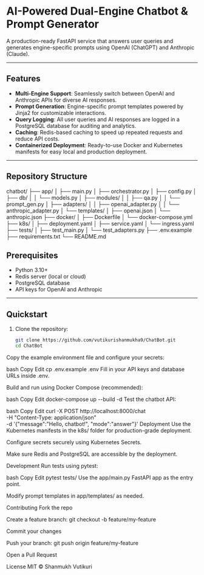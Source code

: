 # AI-Powered Dual-Engine Chatbot & Prompt Generator

A production-ready FastAPI service that answers user queries and generates engine-specific prompts using OpenAI (ChatGPT) and Anthropic (Claude).

---

## Features

- **Multi-Engine Support**: Seamlessly switch between OpenAI and Anthropic APIs for diverse AI responses.
- **Prompt Generation**: Engine-specific prompt templates powered by Jinja2 for customizable interactions.
- **Query Logging**: All user queries and AI responses are logged in a PostgreSQL database for auditing and analytics.
- **Caching**: Redis-based caching to speed up repeated requests and reduce API costs.
- **Containerized Deployment**: Ready-to-use Docker and Kubernetes manifests for easy local and production deployment.

---

## Repository Structure

chatbot/
├── app/
│   ├── main.py
│   ├── orchestrator.py
│   ├── config.py
│   ├── db/
│   │   └── models.py
│   ├── modules/
│   │   ├── qa.py
│   │   └── prompt_gen.py
│   ├── adapters/
│   │   ├── openai_adapter.py
│   │   └── anthropic_adapter.py
│   └── templates/
│       ├── openai.json
│       └── anthropic.json
├── docker/
│   ├── Dockerfile
│   └── docker-compose.yml
├── k8s/
│   ├── deployment.yaml
│   ├── service.yaml
│   └── ingress.yaml
├── tests/
│   ├── test_main.py
│   └── test_adapters.py
├── .env.example
├── requirements.txt
└── README.md


## Prerequisites

- Python 3.10+
- Redis server (local or cloud)
- PostgreSQL database
- API keys for OpenAI and Anthropic

---

## Quickstart

1. Clone the repository:

   ```bash
   git clone https://github.com/vutikurishanmukha9/ChatBot.git
   cd ChatBot
Copy the example environment file and configure your secrets:

bash
Copy
Edit
cp .env.example .env
Fill in your API keys and database URLs inside .env.

Build and run using Docker Compose (recommended):

bash
Copy
Edit
docker-compose up --build -d
Test the chatbot API:

bash
Copy
Edit
curl -X POST http://localhost:8000/chat \
     -H "Content-Type: application/json" \
     -d '{"message":"Hello, chatbot!", "mode":"answer"}'
Deployment
Use the Kubernetes manifests in the k8s/ folder for production-grade deployment.

Configure secrets securely using Kubernetes Secrets.

Make sure Redis and PostgreSQL are accessible by the deployment.

Development
Run tests using pytest:

bash
Copy
Edit
pytest tests/
Use the app/main.py FastAPI app as the entry point.

Modify prompt templates in app/templates/ as needed.

Contributing
Fork the repo

Create a feature branch: git checkout -b feature/my-feature

Commit your changes

Push your branch: git push origin feature/my-feature

Open a Pull Request

License
MIT © Shanmukh Vutikuri
